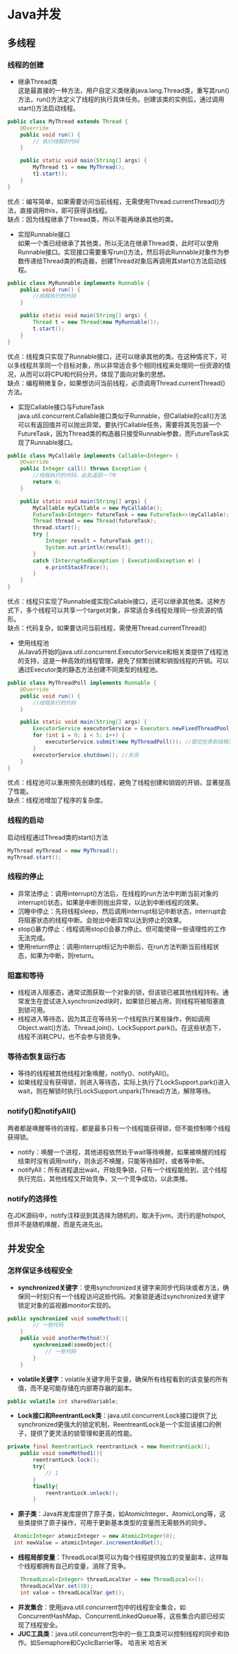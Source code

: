 # Java并发
## 多线程
### 线程的创建
+ 继承Thread类  
这是最直接的一种方法，用户自定义类继承java.lang.Thread类，重写其run()方法，run()方法定义了线程的执行具体任务。创建该类的实例后，通过调用start()方法启动线程。
```Java
public class MyThread extends Thread {
    @Override
    public void run() {
        // 执行线程的代码
    }

    public static void main(String[] args) {
        MyThread t1 = new MyThread();
        t1.start();
    }
}
```
优点：编写简单，如果需要访问当前线程，无需使用Thread.currentThread()方法，直接调用this，即可获得该线程。  
缺点：因为线程继承了Thread类，所以不能再继承其他的类。
+ 实现Runnable接口  
如果一个类已经继承了其他类，所以无法在继承Thread类，此时可以使用Runnable接口。实现接口需要重写run()方法，然后将此Runnable对象作为参数传递给Thread类的构造器，创建Thread对象后再调用其start()方法启动线程。
```Java
public class MyRunnable implements Runnable {
    public void run() {
        //线程执行的代码
    }

    public static void main(String[] args) {
        Thread t = new Thread(new MyRunnable());
        t.start();
    }
}
```
优点：线程类只实现了Runnable接口，还可以继承其他的类。在这种情况下，可以多线程共享同一个目标对象，所以非常适合多个相同线程来处理同一份资源的情况，从而可以将CPU和代码分开。体现了面向对象的思想。  
缺点：编程稍微复杂，如果想访问当前线程，必须调用Thread.currentThread()方法。
+ 实现Callable接口与FutureTask  
java.util.concurrent.Callable接口类似于Runnable，但Callable的call()方法可以有返回值并可以抛出异常。要执行Callable任务，需要将其先包装一个FutureTask，因为Thread类的构造器只接受Runnable参数，而FutureTask实现了Runnable接口。  
```Java
public class MyCallable implements Callable<Integer> {
    @Override
    public Integer call() throws Exception {
        //线程执行的代码，此处返回一个0
        return 0;
    }

    public static void main(String[] args) {
        MyCallable myCallable = new MyCallable();
        FutureTask<Integer> futureTask = new FutureTask<>(myCallable);
        Thread thread = new Thread(futureTask);
        thread.start();
        try {
            Integer result = futureTask.get();
            System.out.println(result);
        }
        catch (InterruptedException | ExecutionException e) {
            e.printStackTrace();
        }
    }
}
```
优点：线程只实现了Runnable或实现Callable接口，还可以继承其他类。这种方式下，多个线程可以共享一个target对象，非常适合多线程处理同一份资源的情形。  
缺点：代码复杂，如果要访问当前线程，需使用Thread.currentThread()
+ 使用线程池  
从Java5开始的java.util.concurrent.ExecutorService和相关类提供了线程池的支持，这是一种高效的线程管理，避免了频繁创建和销毁线程的开销。可以通过Executor类的静态方法创建不同类型的线程池。  
```Java
public class MyThreadPoll implements Runnable {
    @Override
    public void run() {
        //线程执行的代码
    }

    public static void main(String[] args) {
        ExecutorService executorService = Executors.newFixedThreadPool(5); //线程池大小
        for (int i = 0; i < 5; i++) {
            executorService.submit(new MyThreadPoll()); //提交任务到线程池
        }
        executorService.shutdown(); //关闭
    }
}
```
优点：线程池可以重用预先创建的线程，避免了线程创建和销毁的开销，显著提高了性能。  
缺点：线程池增加了程序的复杂度。
### 线程的启动
启动线程通过Thread类的start()方法
```Java
MyThread myThread = new MyThread();
myThread.start();
```
### 线程的停止
+ 异常法停止：调用interrupt()方法后，在线程的run方法中判断当前对象的interrupt()状态，如果是中断则抛出异常，以达到中断线程的效果。
+ 沉睡中停止：先将线程sleep，然后调用interrupt标记中断状态，interrupt会将阻塞状态的线程中断。会抛出中断异常以达到停止的效果。
+ stop()暴力停止：线程调用stop()会暴力停止。但可能使得一些请理性的工作无法完成。
+ 使用return停止：调用interrupt标记为中断后，在run方法判断当前线程状态，如果为中断，则return。
### 阻塞和等待
+ 线程进入阻塞态，通常试图获取一个对象的锁，但该锁已被其他线程持有。通常发生在尝试进入synchronized块时，如果锁已被占用，则线程将被阻塞直到锁可用。
+ 线程进入等待态，因为其正在等待另一个线程执行某些操作，例如调用Object.wait()方法、Thread.join()、LockSupport.park()。在这些状态下，线程不消耗CPU，也不会参与锁竞争。
### 等待态恢复运行态
+ 等待的线程被其他线程对象唤醒，notify()、notifyAll()。
+ 如果线程没有获得锁，则进入等待态，实际上执行了LockSupport.park()进入wait，则在解锁时执行LockSupport.unpark(Thread)方法，解除等待。
### notify()和notifyAll()
两者都是唤醒等待的进程，都是最多只有一个线程能获得锁，但不能控制哪个线程获得锁。
+ notify：唤醒一个进程，其他进程依然处于wait等待唤醒，如果被唤醒的线程结束时没有调用notify，则永远不唤醒，只能等待超时，或者等中断。
+ notifyAll：所有进程退出wait，开始竞争锁，只有一个线程能抢到，这个线程执行完后，其他线程又开始竞争，又一个竞争成功，以此类推。
### notify的选择性
在JDK源码中，notify注释说到其选择为随机的，取决于jvm，流行的是hotspot,但并不是随机唤醒，而是先进先出。
## 并发安全
### 怎样保证多线程安全
+ <b>synchronized关键字</b>：使用synchronized关键字来同步代码块或者方法，确保同一时刻只有一个线程访问这些代码。对象锁是通过synchronized关键字锁定对象的监视器monitor实现的。
```Java
public synchronized void someMethod(){
        // 一些代码
    }
    public void anotherMethod(){
        synchronized(someObject){
            // 一些代码
        }
    }
```
+ <b>volatile关键字</b>：volatile关键字用于变量，确保所有线程看到的该变量的所有值，而不是可能存储在内部寄存器的副本。
```Java
public volatile int sharedVariable;
```
+ <b>Lock接口和ReentrantLock类</b>：java.util.concurrent.Lock接口提供了比synchronized更强大的锁定机制，ReentreantLock是一个实现该接口的例子，提供了更灵活的锁管理和更高的性能。
```Java
private final ReentrantLock reentrantLock = new ReentrantLock();
    public void someMethod1(){
        reentrantLock.lock();
        try{
            // 1
        }
        finally{
            reentrantLock.unlock();
        }
```
+ <b>原子类</b>：Java并发库提供了原子类，如AtomicInteger、AtomicLong等，这些类提供了原子操作，可用于更新基本类型的变量而无需额外的同步。
```Java
  AtomicInteger atomicInteger = new AtomicInteger(0);
  int newValue = atomicInteger.incrementAndGet();
```
+ <b>线程局部变量</b>：ThreadLocal类可以为每个线程提供独立的变量副本，这样每个线程都拥有自己的变量，消除了竞争。
```Java
    ThreadLocal<Integer> threadLocalVar = new ThreadLocal<>();
    threadLocalVar.set(10);
    int value = threadLocalVar.get();
```
+ <b>并发集合</b>：使用java.util.concurrent包中的线程安全集合，如ConcurrentHashMap、ConcurrentLinkedQueue等，这些集合内部已经实现了线程安全。
+ <b>JUC工具类</b>：java.util.concurrent包中的一些工具类可以控制线程的同步和协作。如Semaphore和CyclicBarrier等。
哈吉米
哈吉米